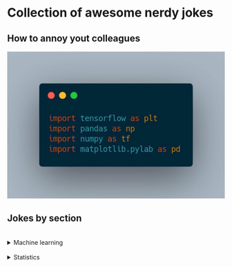 # Collection of awesome nerdy jokes

##  How to annoy yout colleagues
![](/img/dl_joke.jpeg)

## Jokes by section
<br>
<details><summary>Machine learning</summary>
  <br>
What did one support vector say to another? 
- I feel so marginalized.
  <br><br>
Dad: "So, just because all of your friends jump off a bridge, does that mean you also jump off a bridge???"
  <br>
Machine learning algorithm: "Yes."
  <br>
 </details>
<br>
<details><summary>Statistics</summary>
  <br>
How did the random variable get into the club?
- By showing a fake iid.
 <br> <br>
Numbers are like people; torture them enough and they'll tell you anything.
 <br> <br>
Statisticians show that those who celebrate more birthdays live longer.
 <br> <br>
Logic is a systematic method for getting the wrong conclusion with confidence. Statistics is a systematic method for getting the wrong conclusion with 95 percent confidence.
 <br> <br>
What did the z distribution say to the t distribution? <br>
- You may look like me but you're not normal.
 <br> <br>
How many statisticians does it take to change a light bulb? <br>
- That depends. It is really a matter of power.
<br>
</details>

